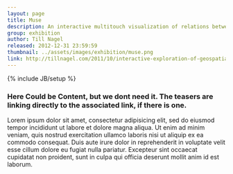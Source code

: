 ```yaml
---
layout: page
title: Muse
description: An interactive multitouch visualization of relations between geo-positioned locations.
group: exhibition
author: Till Nagel
released: 2012-12-31 23:59:59
thumbnail: ../assets/images/exhibition/muse.png
link: http://tillnagel.com/2011/10/interactive-exploration-of-geospatial-network-visualization/
---
```


{% include JB/setup %}

### Here Could be Content, but we dont need it. The teasers are linking directly to the associated link, if there is one.
Lorem ipsum dolor sit amet, consectetur adipisicing elit, sed do eiusmod tempor incididunt ut labore et dolore magna aliqua. Ut enim ad minim veniam, quis nostrud exercitation ullamco laboris nisi ut aliquip ex ea commodo consequat. Duis aute irure dolor in reprehenderit in voluptate velit esse cillum dolore eu fugiat nulla pariatur. Excepteur sint occaecat cupidatat non proident, sunt in culpa qui officia deserunt mollit anim id est laborum.